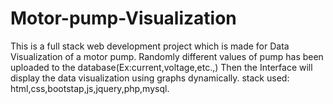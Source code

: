 # Motor-pump-Visualization
This is a full stack web development project which is made for Data Visualization of a motor pump. Randomly different values of pump has been uploaded to the database(Ex:current,voltage,etc.,)
Then the Interface will display the data visualization using graphs dynamically.
stack used: html,css,bootstap,js,jquery,php,mysql.
